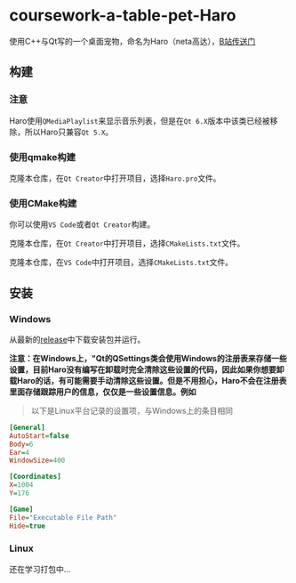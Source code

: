 # coursework-a-table-pet-Haro

使用C++与Qt写的一个桌面宠物，命名为Haro（neta高达），[B站传送门](https://www.bilibili.com/video/BV1Zv4y117Xt)

## 构建

### 注意

Haro使用`QMediaPlaylist`来显示音乐列表，但是在`Qt 6.X`版本中该类已经被移除，所以Haro只兼容`Qt 5.X`。

### 使用qmake构建

克隆本仓库，在`Qt Creator`中打开项目，选择`Haro.pro`文件。

### 使用CMake构建

你可以使用`VS Code`或者`Qt Creator`构建。

克隆本仓库，在`Qt Creator`中打开项目，选择`CMakeLists.txt`文件。

克隆本仓库，在`VS Code`中打开项目，选择`CMakeLists.txt`文件。

## 安装

### Windows

从最新的[release](https://github.com/Syize/coursework-a-table-pet-Haro/releases)中下载安装包并运行。 

**注意：在Windows上，"Qt的QSettings类会使用Windows的注册表来存储一些设置，目前Haro没有编写在卸载时完全清除这些设置的代码，因此如果你想要卸载Haro的话，有可能需要手动清除这些设置。但是不用担心，Haro不会在注册表里面存储跟踪用户的信息，仅仅是一些设置信息。例如**

> 以下是Linux平台记录的设置项，与Windows上的条目相同

```ini
[General]
AutoStart=false
Body=6
Ear=4
WindowSize=400

[Coordinates]
X=1004
Y=176

[Game]
File="Executable File Path"
Hide=true
```

### Linux

还在学习打包中...
